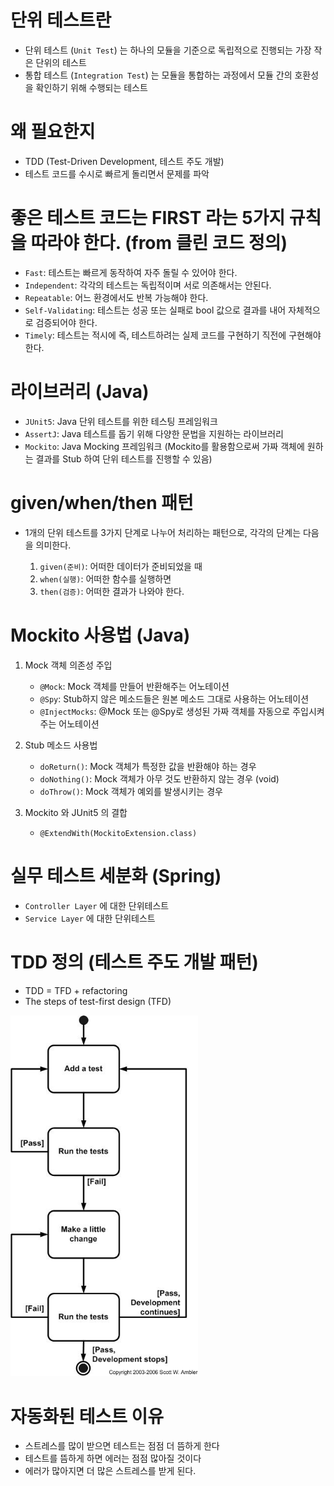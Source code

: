 단위 테스트란
=====

 - 단위 테스트 (`Unit Test`) 는 하나의 모듈을 기준으로 독립적으로 진행되는 가장 작은 단위의 테스트
 - 통합 테스트 (`Integration Test`) 는 모듈을 통합하는 과정에서 모듈 간의 호환성을 확인하기 위해 수행되는 테스트

왜 필요한지
=====

 - TDD (Test-Driven Development, 테스트 주도 개발)
 - 테스트 코드를 수시로 빠르게 돌리면서 문제를 파악

좋은 테스트 코드는 FIRST 라는 5가지 규칙을 따라야 한다. (from 클린 코드 정의)
=====

 - `Fast`: 테스트는 빠르게 동작하여 자주 돌릴 수 있어야 한다.
 - `Independent`: 각각의 테스트는 독립적이며 서로 의존해서는 안된다.
 - `Repeatable`: 어느 환경에서도 반복 가능해야 한다.
 - `Self-Validating`: 테스트는 성공 또는 실패로 bool 값으로 결과를 내어 자체적으로 검증되어야 한다.
 - `Timely`: 테스트는 적시에 즉, 테스트하려는 실제 코드를 구현하기 직전에 구현해야 한다.

라이브러리 (Java)
=====

 - `JUnit5`: Java 단위 테스트를 위한 테스팅 프레임워크
 - `AssertJ`: Java 테스트를 돕기 위해 다양한 문법을 지원하는 라이브러리
 - `Mockito`: Java Mocking 프레임워크 (Mockito를 활용함으로써 가짜 객체에 원하는 결과를 Stub 하여 단위 테스트를 진행할 수 있음)

given/when/then 패턴
=====

 - 1개의 단위 테스트를 3가지 단계로 나누어 처리하는 패턴으로, 각각의 단계는 다음을 의미한다.

   1. `given(준비)`: 어떠한 데이터가 준비되었을 때
   1. `when(실행)`: 어떠한 함수를 실행하면
   1. `then(검증)`: 어떠한 결과가 나와야 한다.

Mockito 사용법 (Java)
=====

1. Mock 객체 의존성 주입
   - `@Mock`: Mock 객체를 만들어 반환해주는 어노테이션
   - `@Spy`: Stub하지 않은 메소드들은 원본 메소드 그대로 사용하는 어노테이션
   - `@InjectMocks`: @Mock 또는 @Spy로 생성된 가짜 객체를 자동으로 주입시켜주는 어노테이션
 
1. Stub 메소드 사용법
   - `doReturn()`: Mock 객체가 특정한 값을 반환해야 하는 경우
   - `doNothing()`: Mock 객체가 아무 것도 반환하지 않는 경우 (void)
   - `doThrow()`: Mock 객체가 예외를 발생시키는 경우
 
1. Mockito 와 JUnit5 의 결합
   - `@ExtendWith(MockitoExtension.class)`

실무 테스트 세분화 (Spring)
=====

 - `Controller Layer` 에 대한 단위테스트
 - `Service Layer` 에 대한 단위테스트

TDD 정의 (테스트 주도 개발 패턴)
=====

 - TDD = TFD + refactoring
 - The steps of test-first design (TFD)

 <img title="TDD" src="./images/TDD_steps.jpg" alt="TFD" width="300px">

자동화된 테스트 이유
=====

 - 스트레스를 많이 받으면 테스트는 점점 더 뜸하게 한다
 - 테스트를 뜸하게 하면 에러는 점점 많아질 것이다
 - 에러가 많아지면 더 많은 스트레스를 받게 된다.
